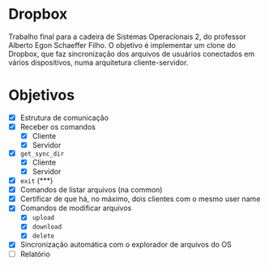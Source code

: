# Dropbox

Trabalho final para a cadeira de Sistemas Operacionais 2, do professor Alberto Egon Schaeffer Filho.
O objetivo é implementar um clone do Dropbox, que faz sincronização dos arquivos de usuários conectados em vários dispositivos, numa arquitetura cliente-servidor.

# Objetivos

- [x] Estrutura de comunicação
- [X] Receber os comandos
  - [X] Cliente
  - [X] Servidor
- [x] `get_sync_dir`
  - [x] Cliente
  - [x] Servidor
- [X] `exit` (***)
- [X] Comandos de listar arquivos (na common)
- [X] Certificar de que há, no máximo, dois clientes com o mesmo user name
- [X] Comandos de modificar arquivos
  - [X] `upload`
  - [X] `download`
  - [X] `delete`
- [x] Sincronização automática com o explorador de arquivos do OS
- [ ] Relatório
